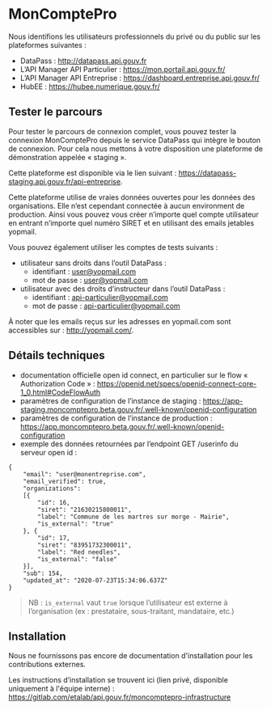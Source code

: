 # MonComptePro

Nous identifions les utilisateurs professionnels du privé ou du public sur les plateformes suivantes :
- DataPass : http://datapass.api.gouv.fr
- L’API Manager API Particulier : https://mon.portail.api.gouv.fr/
- L’API Manager API Entreprise : https://dashboard.entreprise.api.gouv.fr/
- HubEE : https://hubee.numerique.gouv.fr/

## Tester le parcours

Pour tester le parcours de connexion complet, vous pouvez tester la connexion MonComptePro depuis le service DataPass
qui intègre le bouton de connexion.
Pour cela nous mettons à votre disposition une plateforme de démonstration appelée « staging ».

Cette plateforme est disponible via le lien suivant : https://datapass-staging.api.gouv.fr/api-entreprise.

Cette plateforme utilise de vraies données ouvertes pour les données des organisations. Elle n’est cependant connectée à
aucun environment de production. Ainsi vous pouvez vous créer n’importe quel compte utilisateur en entrant n’importe
quel numéro SIRET et en utilisant des emails jetables yopmail.

Vous pouvez également utiliser les comptes de tests suivants :

- utilisateur sans droits dans l’outil DataPass :
    - identifiant : user@yopmail.com
    - mot de passe : user@yopmail.com
- utilisateur avec des droits d’instructeur dans l’outil DataPass :
    - identifiant : api-particulier@yopmail.com
    - mot de passe : api-particulier@yopmail.com

À noter que les emails reçus sur les adresses en yopmail.com sont accessibles sur : http://yopmail.com/.

## Détails techniques

- documentation officielle open id connect, en particulier sur le flow « Authorization Code » : https://openid.net/specs/openid-connect-core-1_0.html#CodeFlowAuth
- paramètres de configuration de l’instance de staging : https://app-staging.moncomptepro.beta.gouv.fr/.well-known/openid-configuration
- paramètres de configuration de l’instance de production : https://app.moncomptepro.beta.gouv.fr/.well-known/openid-configuration
- exemple des données retournées par l’endpoint GET /userinfo du serveur open id :

```
{
    "email": "user@monentreprise.com",
    "email_verified": true,
    "organizations":
    [{
        "id": 16,
        "siret": "21630215800011",
        "label": "Commune de les martres sur morge - Mairie",
        "is_external": "true"
    }, {
        "id": 17,
        "siret": "83951732300011",
        "label": "Red needles",
        "is_external": "false"
    }],
    "sub": 154,
    "updated_at": "2020-07-23T15:34:06.637Z"
}
```

> NB : `is_external` vaut `true` lorsque l’utilisateur est externe à l’organisation (ex : prestataire, sous-traitant, mandataire, etc.)

## Installation

Nous ne fournissons pas encore de documentation d'installation pour les contributions externes.

Les instructions d’installation se trouvent ici (lien privé, disponible uniquement à l'équipe interne) : https://gitlab.com/etalab/api.gouv.fr/moncomptepro-infrastructure
